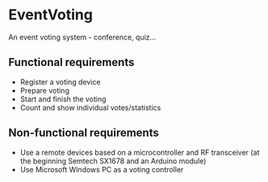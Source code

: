 # EventVoting
An event voting system - conference, quiz...

## Functional requirements
- Register a voting device
- Prepare voting
- Start and finish the voting
- Count and show individual votes/statistics

## Non-functional requirements
- Use a remote devices based on a microcontroller and RF transceiver (at the beginning Semtech SX1678 and an Arduino module) 
- Use Microsoft Windows PC as a voting controller
